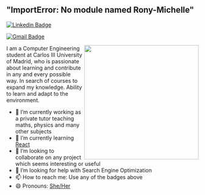 ## "ImportError: No module named Rony-Michelle" 

[![Linkedin Badge](https://img.shields.io/badge/-Rony%20Michelle-0072b1?style=flat&logo=Linkedin&logoColor=white)](https://www.linkedin.com/in/rony-michelle-pinzaru-76135b1b0/ "Connect on LinkedIn")

[![Gmail Badge](https://img.shields.io/badge/-ronymichellep@gmail.com-c14438?style=flat&logo=Gmail&logoColor=white)](mailto:ronymichellep@gmail "Connect via Email")

<a><img src="https://user-images.githubusercontent.com/64858590/131871026-24bc50ce-eb77-403d-8d00-573d27c165a0.png" align="right" height="300" /></a>

I am a Computer Engineering student at Carlos III University of Madrid, who is passionate about learning and contribute in any and every possible way. In search of courses to expand my knowledge. Ability to learn and adapt to the environment.

- 🔭 I’m currently working as a private tutor teaching maths, physics and many other subjects
- 🌱 I’m currently learning [React](https://es.reactjs.org/) 
- 👯 I’m looking to collaborate on any project which seems interesting or useful
- 🤔 I’m looking for help with Search Engine Optimization
- 📫 How to reach me: Use any of the badges above
- 😄 Pronouns: [She/Her](https://www.mypronouns.org/she-her)


